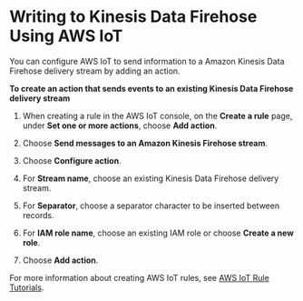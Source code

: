 # Writing to Kinesis Data Firehose Using AWS IoT<a name="writing-with-iot"></a>

You can configure AWS IoT to send information to a Amazon Kinesis Data Firehose delivery stream by adding an action\.

**To create an action that sends events to an existing Kinesis Data Firehose delivery stream**

1. When creating a rule in the AWS IoT console, on the **Create a rule** page, under **Set one or more actions**, choose **Add action**\.

1. Choose **Send messages to an Amazon Kinesis Firehose stream**\.

1. Choose **Configure action**\.

1. For **Stream name**, choose an existing Kinesis Data Firehose delivery stream\. 

1. For **Separator**, choose a separator character to be inserted between records\.

1. For **IAM role name**, choose an existing IAM role or choose **Create a new role**\.

1. Choose **Add action**\.

For more information about creating AWS IoT rules, see [AWS IoT Rule Tutorials](http://docs.aws.amazon.com/iot/latest/developerguide/iot-rules-tutorial.html)\.